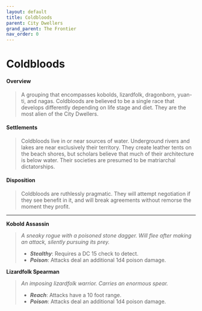 ```yaml
---
layout: default
title: Coldbloods
parent: City Dwellers
grand_parent: The Frontier
nav_order: 0
---
```


# Coldbloods

#### Overview

> A grouping that encompasses kobolds, lizardfolk, dragonborn, yuan-ti, and nagas. Coldbloods are believed to be a single race that develops differently depending on life stage and diet. They are the most alien of the City Dwellers.

#### Settlements

> Coldbloods live in or near sources of water. Underground rivers and lakes are near exclusively their territory. They create leather tents on the beach shores, but scholars believe that much of their architecture is below water. Their societies are presumed to be matriarchal dictatorships.

#### Disposition

> Coldbloods are ruthlessly pragmatic. They will attempt negotiation if they see benefit in it, and will break agreements without remorse the moment they profit.  

---

**Kobold Assassin**

> _A sneaky rogue with a poisoned stone dagger. Will flee after making an attack, silently pursuing its prey._
>
> * ***Stealthy***: Requires a DC 15 check to detect.
> * ***Poison***: Attacks deal an additional 1d4 poison damage.

**Lizardfolk Spearman**

> _An imposing lizardfolk warrior. Carries an enormous spear._
>
> * ***Reach***: Attacks have a 10 foot range.
> * ***Poison***: Attacks deal an additional 1d4 poison damage.